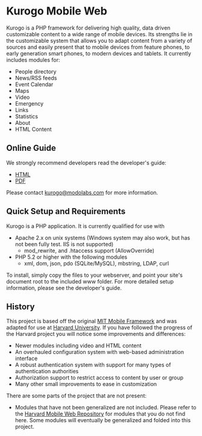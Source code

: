 # Kurogo Mobile Web

Kurogo is a PHP framework for delivering high quality, data driven customizable content to a wide
range of mobile devices. Its strengths lie in the customizable system that allows you to adapt
content from a variety of sources and easily present that to mobile devices from feature phones,
to early generation smart phones, to modern devices and tablets. It currently includes modules for:

* People directory
* News/RSS feeds
* Event Calendar
* Maps
* Video
* Emergency
* Links
* Statistics
* About
* HTML Content

## Online Guide

We strongly recommend developers read the developer's guide:

* [HTML](http://modolabs.com/kurogo/guide)
* [PDF](http://modolabs.com/kurogo/guide.pdf)

Please contact kurogo@modolabs.com for more information.

## Quick Setup and Requirements

Kurogo is a PHP application. It is currently qualified for use with
* Apache 2.x on unix systems (Windows system may also work, but has not been fully test. IIS is not supported)
    * mod_rewrite, and .htaccess support (AllowOverride)
* PHP 5.2 or higher with the following modules
    * xml, dom, json, pdo (SQLite/MySQL), mbstring, LDAP, curl

To install, simply copy the files to your webserver, and point your site's document root to the included www
folder. For more detailed setup information, please see the developer's guide.

## History

This project is based off the original [MIT Mobile Framework](https://github.com/MIT-Mobile/MIT-Mobile-Web) and was adapted for use at [Harvard University](https://github.com/modolabs/Harvard-Mobile-Web).
If you have followed the progress of the Harvard project you will notice some improvements and differences:

* Newer modules including video and HTML content
* An overhauled configuration system with web-based administration interface
* A robust authentication system with support for many types of authentication authorities
* Authorization support to restrict access to content by user or group
* Many other small improvements to ease in customization

There are some parts of the project that are not present:

* Modules that have not been generalized are not included. Please refer to the [Harvard Mobile Web Repository](https://github.com/modolabs/Harvard-Mobile-Web) for modules that you do not find here. Some modules will eventually be generalized and folded into this project.
